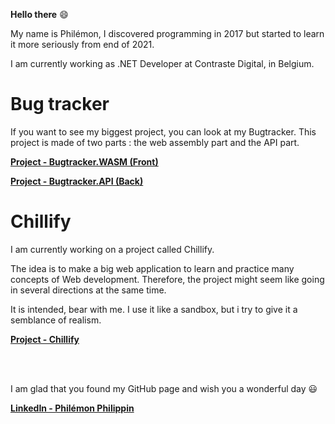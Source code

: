 **Hello there** 😄

My name is Philémon, I discovered programming in 2017 but started to learn it more seriously from end of 2021.

I am currently working as .NET Developer at Contraste Digital, in Belgium.

# Bug tracker

If you want to see my biggest project, you can look at my Bugtracker. This project is made of two parts : the web assembly part and the API part.

**[Project - Bugtracker.WASM (Front)](https://github.com/Tarcacode/Bugtracker.WASM-repo)**

**[Project - Bugtracker.API (Back)](https://github.com/Tarcacode/Bugtracker.API-repo)**

# Chillify

I am currently working on a project called Chillify.

The idea is to make a big web application to learn and practice many concepts of Web development. Therefore, the project might seem like going in several directions at the same time.

It is intended, bear with me. I use it like a sandbox, but i try to give it a semblance of realism.

**[Project - Chillify](https://github.com/Tarcacode/Chillify-repo)**

<br/> <br/>

I am glad that you found my GitHub page and wish you a wonderful day 😃

**[LinkedIn - Philémon Philippin](https://www.linkedin.com/in/philemonphilippin/)**
